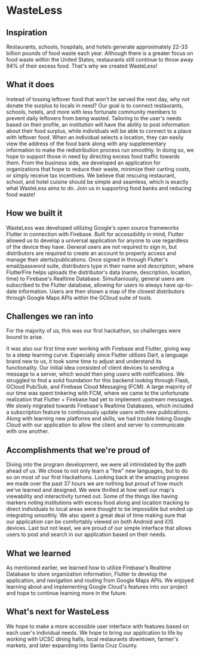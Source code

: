 # WasteLess

## Inspiration
Restaurants, schools, hospitals, and hotels generate approximately 22-33 billion pounds of food waste each year. Although there is a greater focus on food waste within the United States, restaurants still continue to throw away 94% of their excess food. That's why we created WasteLess!


## What it does
Instead of tossing leftover food that won't be served the next day, why not donate the surplus to locals in need? Our goal is to connect restaurants, schools, hotels, and more with less fortunate community members to prevent daily leftovers from being wasted. Tailoring to the user's needs based on their profile, an institution will have the ability to post information about their food surplus, while individuals will be able to connect to a place with leftover food. When an individual selects a location, they can easily view the address of the food bank along with any supplementary information to make the redistribution process run smoothly. In doing so, we hope to support those in need by directing excess food traffic towards them. From the business side, we developed an application for organizations that hope to reduce their waste, minimize their carting costs, or simply receive tax incentives. We believe that rescuing restaurant, school, and hotel cuisine should be simple and seamless, which is exactly what WasteLess aims to do. Join us in supporting food banks and reducing food waste!

## How we built it
WasteLess was developed utilizing Google's open source frameworks Flutter in connection with Firebase. Built for accessibility in mind, Flutter allowed us to develop a universal application for anyone to use regardless of the device they have. General users are not required to sign in, but distributors are required to create an account to properly access and manage their alerts/publications. Once signed in through Flutter's email/password suite, distributors type in their name and description, where FlutterFire helps uploads the distributor's data (name, description, location, time) to Firebase's Realtime Database. Simultaniously, general users are subscribed to the Flutter database, allowing for users to always have up-to-date information. Users are then shown a map of the closest distributors through Google Maps APIs within the GCloud suite of tools. 

## Challenges we ran into
For the majority of us, this was our first hackathon, so challenges were bound to arise. 

It was also our first time ever working with Firebase and Flutter, giving way to a steep learning curve. Especially since Flutter utilizes Dart, a language brand new to us, it took some time to adjust and understand its functionality. Our initial idea consisted of client devices to sending a message to a server, which would then ping users with notifications. We struggled to find a solid foundation for this backend looking through Flask, GCloud Pub/Sub, and Firebase Cloud Messaging (FCM). A large majority of our time was spent tinkering with FCM, where we came to the unfortunate realization that Flutter + Firebase had yet to implement upstream messages. We slowly migrated towards Firebase's Realtime Databases, which included a subscription feature to continuously update users with new publications. Along with learning new platforms and skills, we had trouble linking Google Cloud with our application to allow the client and server to communicate with one another.

## Accomplishments that we're proud of
Diving into the program development, we were all intimidated by the path ahead of us. We chose to not only learn a "few" new languages, but to do so on most of our first Hackathons. Looking back at the amazing progress we made over the past 37 hours we are nothing but proud of how much we've learned and designed. We were thrilled at how well our map's viewability and interactivity turned out. Some of the things like having markers noting institutions with excess food along and location tracking to direct individuals to local areas were thought to be impossible but ended up integrating smoothly. We also spent a great deal of time making sure that our application can be comfortably viewed on both Android and iOS devices. Last but not least, we are proud of our simple interface that allows users to post and search in our application based on their needs.

## What we learned
As mentioned earlier, we learned how to utilize Firebase's Realtime Database to store organization information, Flutter to develop the application, and navigation and routing from Google Maps APIs. We enjoyed learning about and implementing Google Cloud's features into our project and hope to continue learning more in the future.

## What's next for WasteLess
We hope to make a more accessible user interface with features based on each user's individual needs. We hope to bring our application to life by working with UCSC dining halls, local restaurants downtown, farmer's markets, and later expanding into Santa Cruz County.
